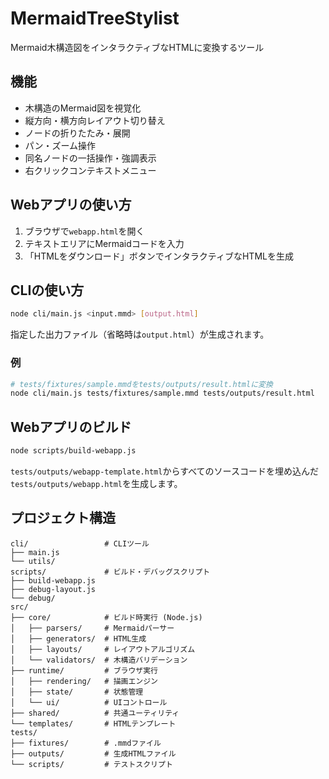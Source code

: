 # MermaidTreeStylist

Mermaid木構造図をインタラクティブなHTMLに変換するツール

## 機能

- 木構造のMermaid図を視覚化
- 縦方向・横方向レイアウト切り替え
- ノードの折りたたみ・展開
- パン・ズーム操作
- 同名ノードの一括操作・強調表示
- 右クリックコンテキストメニュー

## Webアプリの使い方

1. ブラウザで`webapp.html`を開く
2. テキストエリアにMermaidコードを入力
3. 「HTMLをダウンロード」ボタンでインタラクティブなHTMLを生成

## CLIの使い方

```bash
node cli/main.js <input.mmd> [output.html]
```

指定した出力ファイル（省略時は`output.html`）が生成されます。

### 例

```bash
# tests/fixtures/sample.mmdをtests/outputs/result.htmlに変換
node cli/main.js tests/fixtures/sample.mmd tests/outputs/result.html
```

## Webアプリのビルド

```bash
node scripts/build-webapp.js
```

`tests/outputs/webapp-template.html`からすべてのソースコードを埋め込んだ`tests/outputs/webapp.html`を生成します。

## プロジェクト構造

```
cli/                 # CLIツール
├── main.js
└── utils/
scripts/             # ビルド・デバッグスクリプト
├── build-webapp.js
├── debug-layout.js
└── debug/
src/
├── core/            # ビルド時実行 (Node.js)
│   ├── parsers/     # Mermaidパーサー
│   ├── generators/  # HTML生成
│   ├── layouts/     # レイアウトアルゴリズム
│   └── validators/  # 木構造バリデーション
├── runtime/         # ブラウザ実行
│   ├── rendering/   # 描画エンジン
│   ├── state/       # 状態管理
│   └── ui/          # UIコントロール
├── shared/          # 共通ユーティリティ
└── templates/       # HTMLテンプレート
tests/
├── fixtures/        # .mmdファイル
├── outputs/         # 生成HTMLファイル
└── scripts/         # テストスクリプト
```
